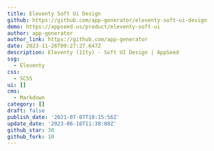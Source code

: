 ```yaml
---
title: Eleventy Soft Ui Design
github: https://github.com/app-generator/eleventy-soft-ui-design
demo: https://appseed.us/product/eleventy-soft-ui
author: app-generator
author_link: https://github.com/app-generator
date: 2023-11-26T09:27:27.647Z
description: Eleventy (11ty) - Soft UI Design | AppSeed
ssg:
  - Eleventy
css:
  - SCSS
ui: []
cms:
  - Markdown
category: []
draft: false
publish_date: '2021-07-07T10:15:56Z'
update_date: '2023-06-16T11:38:08Z'
github_star: 30
github_fork: 10
---
```

